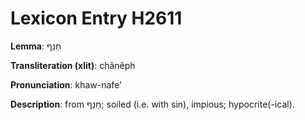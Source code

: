 # Lexicon Entry H2611

**Lemma**: חָנֵף

**Transliteration (xlit)**: chânêph

**Pronunciation**: khaw-nafe'

**Description**:
from חָנֵף; soiled (i.e. with sin), impious; hypocrite(-ical).
